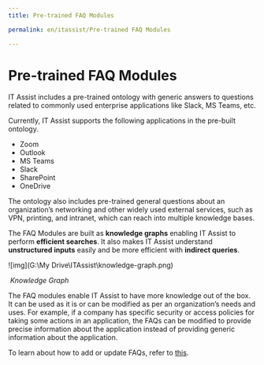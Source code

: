```yaml
---
title: Pre-trained FAQ Modules

permalink: en/itassist/Pre-trained FAQ Modules

---
```


# Pre-trained FAQ Modules

IT Assist includes a pre-trained ontology with generic answers to questions related to commonly used enterprise applications like Slack, MS Teams, etc.

Currently, IT Assist supports the following applications in the pre-built ontology. 

- Zoom
- Outlook
- MS Teams
- Slack
- SharePoint
- OneDrive

The ontology also includes pre-trained general questions about an organization’s networking and other widely used external services, such as VPN, printing, and intranet, which can reach into multiple knowledge bases.

The FAQ Modules are built as **knowledge graphs** enabling IT Assist to perform **efficient searches**. It also makes IT Assist understand **unstructured inputs** easily and be more efficient with **indirect queries**. 

![img](G:\My Drive\ITAssist\knowledge-graph.png)

​																			*Knowledge Graph*

The FAQ modules enable IT Assist to have more knowledge out of the box. It can be used as it is or can be modified as per an organization’s needs and uses. For example, if a company has specific security or access policies for taking some actions in an application, the FAQs can be modified to provide precise information about the application instead of providing generic information about the application.

To learn about how to add or update FAQs, refer to [this](https://docs.google.com/document/d/1O_NP0HgupKwLae216EHm5madwR-Xk2dO/edit#heading=h.bqaqa87j5mh).